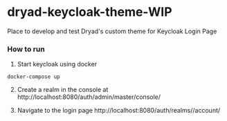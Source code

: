 # dryad-keycloak-theme-WIP

Place to develop and test Dryad's custom theme for Keycloak Login Page

### How to run

1. Start keycloak using docker
```shell script
docker-compose up
```

2. Create a realm in the console at http://localhost:8080/auth/admin/master/console/

3. Navigate to the login page http://localhost:8080/auth/realms/<realmname>/account/

